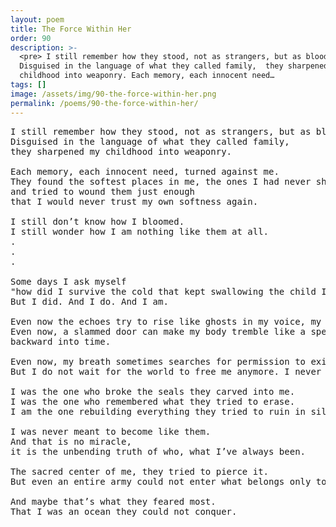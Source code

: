 ```yaml
---
layout: poem
title: The Force Within Her
order: 90
description: >-
  <pre> I still remember how they stood, not as strangers, but as blood.
  Disguised in the language of what they called family,  they sharpened my
  childhood into weaponry. Each memory, each innocent need…
tags: []
image: /assets/img/90-the-force-within-her.png
permalink: /poems/90-the-force-within-her/
---
```


<pre>
I still remember how they stood, not as strangers, but as blood.
Disguised in the language of what they called family, 
they sharpened my childhood into weaponry.

Each memory, each innocent need, turned against me.
They found the softest places in me, the ones I had never shown, 
and tried to wound them just enough 
that I would never trust my own softness again.

I still don’t know how I bloomed. 
I still wonder how I am nothing like them at all.
.
.
.

Some days I ask myself 
"how did I survive the cold that kept swallowing the child I was every hour of every year?"
But I did. And I do. And I am.

Even now the echoes try to rise like ghosts in my voice, my skin, my bones. 
Even now, a slammed door can make my body tremble like a spell cast
backward into time.

Even now, my breath sometimes searches for permission to exist.
But I do not wait for the world to free me anymore. I never did.

I was the one who broke the seals they carved into me. 
I was the one who remembered what they tried to erase. 
I am the one rebuilding everything they tried to ruin in silence.

I was never meant to become like them. 
And that is no miracle, 
it is the unbending truth of who, what I’ve always been.

The sacred center of me, they tried to pierce it. 
But even an entire army could not enter what belongs only to me.

And maybe that’s what they feared most.
That I was an ocean they could not conquer.
</pre>
